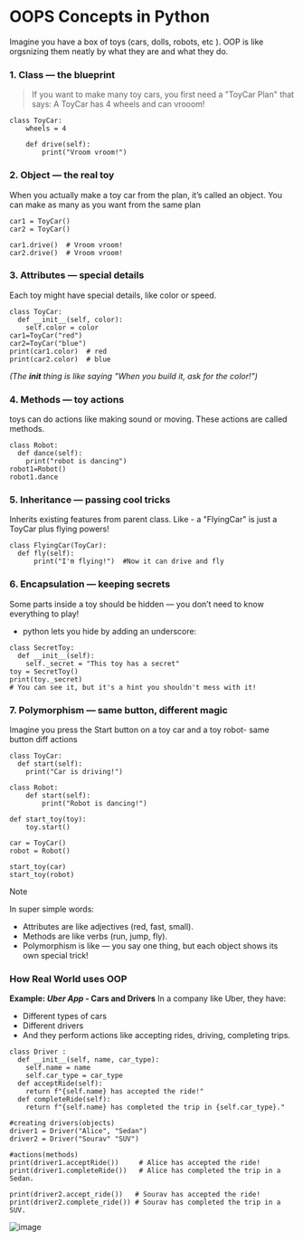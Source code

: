 # OOPS Concepts in Python

  Imagine you have a box of toys (cars, dolls, robots, etc ). OOP is like orgsnizing them neatly by what they are and what they do.

### 1. Class — the blueprint
  > If you want to make many toy cars, you first need a "ToyCar Plan" that says:
  > A ToyCar has 4 wheels and can vrooom!
  ```
  class ToyCar:
      wheels = 4

      def drive(self):
          print("Vroom vroom!")
  ```
### 2. Object — the real toy
  When you actually make a toy car from the plan, it’s called an object. You can make as many as you want from the same plan
  ```
  car1 = ToyCar()
  car2 = ToyCar()

  car1.drive()  # Vroom vroom!
  car2.drive()  # Vroom vroom!
  ```
### 3. Attributes — special details
  Each toy might have special details, like color or speed.
  ```
  class ToyCar:
    def __init__(self, color):
      self.color = color
  car1=ToyCar("red")
  car2=ToyCar("blue")
  print(car1.color)  # red
  print(car2.color)  # blue
  ```
  *(The __init__ thing is like saying "When you build it, ask for the color!")*
  
### 4. Methods — toy actions
  toys can do actions like making sound or moving. These actions are called methods.
  ```
  class Robot:
    def dance(self):
      print("robot is dancing")
  robot1=Robot()
  robot1.dance
  ```
### 5. Inheritance — passing cool tricks
  Inherits existing features from parent class. Like -  a "FlyingCar" is just a ToyCar plus flying powers!
  ```
  class FlyingCar(ToyCar):
    def fly(self):
        print("I'm flying!")  #Now it can drive and fly
  ```
### 6. Encapsulation — keeping secrets 
  Some parts inside a toy should be hidden — you don’t need to know everything to play!
  - python lets you hide by adding an underscore:
  ```
  class SecretToy:
    def __init__(self):
      self._secret = "This toy has a secret"
  toy = SecretToy()
  print(toy._secret)
  # You can see it, but it's a hint you shouldn't mess with it!
  ```
### 7. Polymorphism — same button, different magic
  Imagine you press the Start button on a toy car and a toy robot- same button diff actions
```
class ToyCar:
  def start(self):
    print("Car is driving!")

class Robot:
    def start(self):
        print("Robot is dancing!")

def start_toy(toy):
    toy.start()

car = ToyCar()
robot = Robot()

start_toy(car)
start_toy(robot)
```
> [!NOTE]
> In super simple words:  
> - Attributes are like adjectives (red, fast, small).  
> - Methods are like verbs (run, jump, fly).  
> - Polymorphism is like — you say one thing, but each object shows its own special trick!  

### How Real World uses OOP
**Example: _Uber App_ - Cars and Drivers**
In a company like Uber, they have:
- Different types of cars
- Different drivers
- And they perform actions like accepting rides, driving, completing trips.
```
class Driver :
  def __init__(self, name, car_type):
    self.name = name
    self.car_type = car_type
  def acceptRide(self):
    return f"{self.name} has accepted the ride!"
  def completeRide(self):
    return f"{self.name} has completed the trip in {self.car_type}."

#creating drivers(objects)
driver1 = Driver("Alice", "Sedan")
driver2 = Driver("Sourav" "SUV")

#actions(methods)
print(driver1.acceptRide())     # Alice has accepted the ride!
print(driver1.completeRide())   # Alice has completed the trip in a Sedan.

print(driver2.accept_ride())   # Sourav has accepted the ride!
print(driver2.complete_ride()) # Sourav has completed the trip in a SUV.
```

![image](https://github.com/user-attachments/assets/8cf9e360-e932-4445-ac46-1dd96acdf70a)







